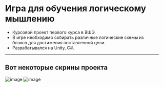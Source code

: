 # Игра для обучения логическому мышлению
- Курсовой проект первого курса в ВШЭ.
- В игре необходимо собирать различные логические схемы из блоков для достижения поставленной цели.
- Разрабатывался на Unity, C#.
---
## Вот некоторые скрины проекта
![image](https://github.com/GlarkDen/UnityGame/assets/90215968/7523b5eb-0913-49b6-938d-3efc632f14d6)
![image](https://github.com/GlarkDen/UnityGame/assets/90215968/7c852876-a8da-4ea3-8a2c-64cc2b71d6f2)

